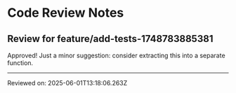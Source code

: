 # Code Review Notes

## Review for feature/add-tests-1748783885381

Approved! Just a minor suggestion: consider extracting this into a separate function.

---
Reviewed on: 2025-06-01T13:18:06.263Z